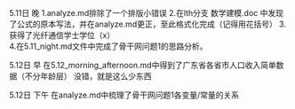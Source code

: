5.11日 晚
1.analyze.md排除了一个排版小错误
2.在lth分支 数学建模.doc 中发现了公式的原本写法，并在analyze.md更正，至此格式化完成（记得用花括号）
3.获得了光纤通信学士学位（x）   
4.在5.11_night.md文件中完成了骨干网问题1的思路分析。

5.12日 早
在5.12_morning_afternoon.md中得到了广东省各省市人口收入简单数据（不分年龄层）
没错，就是这么少东西

5.12日 下午
在analyze.md中梳理了骨干网问题1各变量/常量的关系